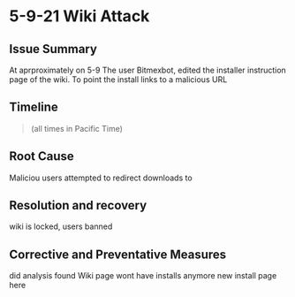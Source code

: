 
# 5-9-21 Wiki Attack

## Issue Summary

At aprproximately <Timestamp> on 5-9 The user Bitmexbot, edited the installer instruction page of the wiki. To point the install links to a malicious URL <URL HERE>



## Timeline
> (all times in Pacific Time)

## Root Cause
Maliciou users attempted to redirect downloads to <URL>
## Resolution and recovery
wiki is locked, users banned

## Corrective and Preventative Measures
did analysis found <Findings>
Wiki page wont have installs anymore
new install page here <URL>
